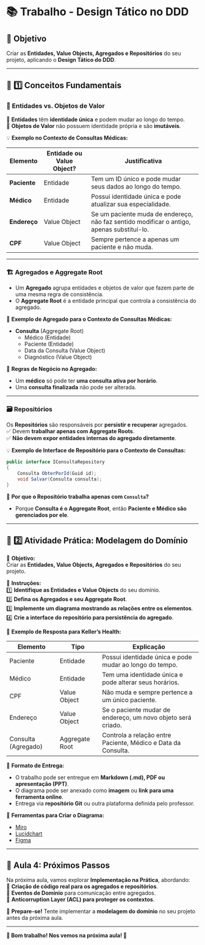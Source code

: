 # 📚 Trabalho - Design Tático no DDD

## 📌 Objetivo
Criar as **Entidades, Value Objects, Agregados e Repositórios** do seu projeto, aplicando o **Design Tático do DDD**.

---

## 📂 **1️⃣ Conceitos Fundamentais**

### **🧩 Entidades vs. Objetos de Valor**
📌 **Entidades** têm **identidade única** e podem mudar ao longo do tempo.  
📌 **Objetos de Valor** não possuem identidade própria e são **imutáveis**.  

💡 **Exemplo no Contexto de Consultas Médicas:**  

| **Elemento**      | **Entidade ou Value Object?** | **Justificativa** |
|------------------|-----------------------------|-------------------|
| **Paciente**     | Entidade                     | Tem um ID único e pode mudar seus dados ao longo do tempo. |
| **Médico**       | Entidade                     | Possui identidade única e pode atualizar sua especialidade. |
| **Endereço**     | Value Object                 | Se um paciente muda de endereço, não faz sentido modificar o antigo, apenas substituí-lo. |
| **CPF**          | Value Object                 | Sempre pertence a apenas um paciente e não muda. |

---

### **🏗️ Agregados e Aggregate Root**
- Um **Agregado** agrupa entidades e objetos de valor que fazem parte de uma mesma regra de consistência.  
- O **Aggregate Root** é a entidade principal que controla a consistência do agregado.  

📌 **Exemplo de Agregado para o Contexto de Consultas Médicas:**  
- **Consulta** (Aggregate Root)  
  - Médico (Entidade)  
  - Paciente (Entidade)  
  - Data da Consulta (Value Object)  
  - Diagnóstico (Value Object)  

📌 **Regras de Negócio no Agregado:**  
- Um **médico** só pode ter **uma consulta ativa por horário**.  
- Uma **consulta finalizada** não pode ser alterada.  

---

### **🗃️ Repositórios**
Os **Repositórios** são responsáveis por **persistir e recuperar** agregados.  
✅ Devem **trabalhar apenas com Aggregate Roots**.  
✅ **Não devem expor entidades internas do agregado diretamente**.  

💡 **Exemplo de Interface de Repositório para o Contexto de Consultas:**  

```csharp
public interface IConsultaRepository
{
    Consulta ObterPorId(Guid id);
    void Salvar(Consulta consulta);
}
```

📌 **Por que o Repositório trabalha apenas com `Consulta`?**  
- Porque **Consulta é o Aggregate Root**, então **Paciente e Médico são gerenciados por ele**.  

---

## **📝 2️⃣ Atividade Prática: Modelagem do Domínio**

📌 **Objetivo:**  
Criar as **Entidades, Value Objects, Agregados e Repositórios** do seu projeto.  

📌 **Instruções:**  
1️⃣ **Identifique as Entidades e Value Objects** do seu domínio.  
2️⃣ **Defina os Agregados e seu Aggregate Root**.  
3️⃣ **Implemente um diagrama mostrando as relações entre os elementos**.  
4️⃣ **Crie a interface do repositório para persistência do agregado**.  

📌 **Exemplo de Resposta para Keller’s Health:**  

| **Elemento**            | **Tipo**         | **Explicação** |
|-------------------------|-----------------|---------------|
| Paciente               | Entidade        | Possui identidade única e pode mudar ao longo do tempo. |
| Médico                 | Entidade        | Tem uma identidade única e pode alterar seus horários. |
| CPF                    | Value Object    | Não muda e sempre pertence a um único paciente. |
| Endereço               | Value Object    | Se o paciente mudar de endereço, um novo objeto será criado. |
| Consulta (Agregado)    | Aggregate Root  | Controla a relação entre Paciente, Médico e Data da Consulta. |

📌 **Formato de Entrega:**  
- O trabalho pode ser entregue em **Markdown (.md), PDF ou apresentação (PPT)**.  
- O diagrama pode ser anexado como **imagem** ou **link para uma ferramenta online**.  
- Entrega via **repositório Git** ou outra plataforma definida pelo professor.  

📌 **Ferramentas para Criar o Diagrama:**  
- [Miro](https://miro.com/)  
- [Lucidchart](https://www.lucidchart.com/)  
- [Figma](https://www.figma.com/)  

---

## 📌 Aula 4: Próximos Passos  
Na próxima aula, vamos explorar **Implementação na Prática**, abordando:  
🔹 **Criação de código real para os agregados e repositórios**.  
🔹 **Eventos de Domínio** para comunicação entre agregados.  
🔹 **Anticorruption Layer (ACL) para proteger os contextos**.  

📌 **Prepare-se!** Tente implementar a **modelagem do domínio** no seu projeto antes da próxima aula.  

---

**📢 Bom trabalho! Nos vemos na próxima aula! 🚀**  
